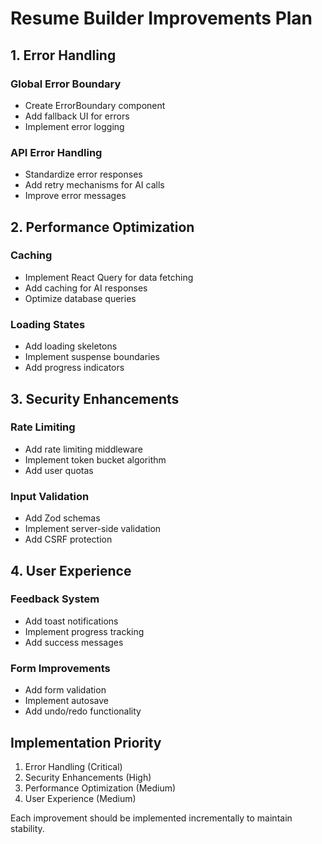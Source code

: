 # Resume Builder Improvements Plan

## 1. Error Handling

### Global Error Boundary
- Create ErrorBoundary component
- Add fallback UI for errors
- Implement error logging

### API Error Handling
- Standardize error responses
- Add retry mechanisms for AI calls
- Improve error messages

## 2. Performance Optimization

### Caching
- Implement React Query for data fetching
- Add caching for AI responses
- Optimize database queries

### Loading States
- Add loading skeletons
- Implement suspense boundaries
- Add progress indicators

## 3. Security Enhancements

### Rate Limiting
- Add rate limiting middleware
- Implement token bucket algorithm
- Add user quotas

### Input Validation
- Add Zod schemas
- Implement server-side validation
- Add CSRF protection

## 4. User Experience

### Feedback System
- Add toast notifications
- Implement progress tracking
- Add success messages

### Form Improvements
- Add form validation
- Implement autosave
- Add undo/redo functionality

## Implementation Priority
1. Error Handling (Critical)
2. Security Enhancements (High)
3. Performance Optimization (Medium)
4. User Experience (Medium)

Each improvement should be implemented incrementally to maintain stability.